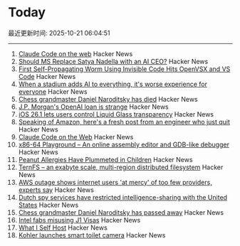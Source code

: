 # Today

最近更新时间: 2025-10-21 06:04:51

--- 
1. [Claude Code on the web](https://www.anthropic.com/news/claude-code-on-the-web) Hacker News
2. [Should MS Replace Satya Nadella with an AI CEO?](https://old.reddit.com/r/microsoftsucks/comments/1obsew3/should_ms_replace_satya_nadella_with_an_ai_ceo/) Hacker News
3. [First Self-Propagating Worm Using Invisible Code Hits OpenVSX and VS Code](https://www.koi.ai/blog/glassworm-first-self-propagating-worm-using-invisible-code-hits-openvsx-marketplace) Hacker News
4. [When a stadium adds AI to everything, it's worse experience for everyone](https://a.wholelottanothing.org/bmo-stadium-in-la-added-ai-to-everything-and-what-they-got-was-a-worse-experience-for-everyone/) Hacker News
5. [Chess grandmaster Daniel Naroditsky has died](https://old.reddit.com/r/chess/comments/1obnbmu/grandmaster_daniel_naroditsky_has_passed_away/) Hacker News
6. [J.P. Morgan's OpenAI loan is strange](https://marketunpack.com/j-p-morgans-openai-loan-is-strange/) Hacker News
7. [iOS 26.1 lets users control Liquid Glass transparency](https://www.macrumors.com/2025/10/20/ios-26-1-liquid-glass-toggle/) Hacker News
8. [Speaking of Amazon, here's a fresh post from an engineer who just quit](https://nekrolm.github.io/blog.html) Hacker News
9. [Claude Code on the Web](https://www.anthropic.com/news/claude-code-on-the-web) Hacker News
10. [x86-64 Playground – An online assembly editor and GDB-like debugger](https://x64.halb.it/) Hacker News
11. [Peanut Allergies Have Plummeted in Children](https://www.nytimes.com/2025/10/20/well/peanut-allergy-drop.html) Hacker News
12. [TernFS – an exabyte scale, multi-region distributed filesystem](https://www.xtxmarkets.com/tech/2025-ternfs/#posix-shaped) Hacker News
13. [AWS outage shows internet users 'at mercy' of too few providers, experts say](https://www.theguardian.com/technology/2025/oct/20/amazon-web-services-aws-outage-hits-dozens-websites-apps) Hacker News
14. [Dutch spy services have restricted intelligence-sharing with the United States](https://intelnews.org/2025/10/20/01-3416/) Hacker News
15. [Chess grandmaster Daniel Naroditsky has passed away](https://old.reddit.com/r/chess/comments/1obnbmu/grandmaster_daniel_naroditsky_has_passed_away/) Hacker News
16. [Intel fabs misusing J1 Visas](https://old.reddit.com/r/Semiconductors/comments/1ob8igx/i_work_at_an_intel_fab_as_an_engineer_and_half/) Hacker News
17. [What I Self Host](https://fredrikmeyer.net/2025/10/18/what-i-self-host.html) Hacker News
18. [Kohler launches smart toilet camera](https://techcrunch.com/2025/10/19/kohler-unveils-a-camera-for-your-toilet/) Hacker News
